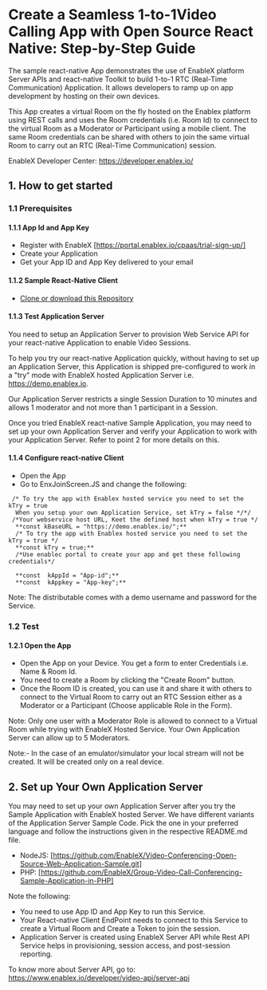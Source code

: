 # Create a Seamless 1-to-1Video Calling App with Open Source React Native: Step-by-Step Guide
The sample react-native App demonstrates the use of EnableX platform Server APIs and react-native Toolkit to build 1-to-1 RTC (Real-Time Communication) Application. It allows developers to ramp up on app development by hosting on their own devices.

This App creates a virtual Room on the fly hosted on the Enablex platform using REST calls and uses the Room credentials (i.e. Room Id) to connect to the virtual Room as a Moderator or Participant using a mobile client. The same Room credentials can be shared with others to join the same virtual Room to carry out an RTC (Real-Time Communication) session.

EnableX Developer Center: https://developer.enablex.io/

## 1. How to get started

### 1.1 Prerequisites

#### 1.1.1 App Id and App Key

* Register with EnableX [https://portal.enablex.io/cpaas/trial-sign-up/] 
* Create your Application
* Get your App ID and App Key delivered to your email

#### 1.1.2 Sample React-Native Client

* [Clone or download this Repository](https://github.com/EnableX/One-to-One-Video-Calling-Open-Source-React-Native-Application.git)

#### 1.1.3 Test Application Server

You need to setup an Application Server to provision Web Service API for your react-native Application to enable Video Sessions.

To help you try our react-native Application quickly, without having to set up an Application Server, this Application is shipped pre-configured to work in a "try" mode with EnableX hosted Application Server i.e. https://demo.enablex.io.

Our Application Server restricts a single Session Duration to 10 minutes and allows 1 moderator and not more than 1 participant in a Session.

Once you tried EnableX react-native Sample Application, you may need to set up your own  Application Server and verify your Application to work with your Application Server.  Refer to point 2 for more details on this.

#### 1.1.4 Configure react-native Client


* Open the App
* Go to EnxJoinScreen.JS and change the following:
``` 
 /* To try the app with Enablex hosted service you need to set the kTry = true 
  When you setup your own Application Service, set kTry = false */*/
 /*Your webservice host URL, Keet the defined host when kTry = true */
  **const kBaseURL = "https://demo.enablex.io/";**
  /* To try the app with Enablex hosted service you need to set the kTry = true */
  **const kTry = true;**
  /*Use enablec portal to create your app and get these following credentials*/

  **const  kAppId = "App-id";**
  **const  kAppkey = "App-key";**
 ```
Note: The distributable comes with a demo username and password for the Service. 

### 1.2 Test

#### 1.2.1 Open the App

* Open the App on your Device. You get a form to enter Credentials i.e. Name & Room Id.
* You need to create a Room by clicking the "Create Room" button.
* Once the Room ID is created, you can use it and share it with others to connect to the Virtual Room to carry out an RTC Session either as a Moderator or a Participant (Choose applicable Role in the Form).

Note: Only one user with a Moderator Role is allowed to connect to a Virtual Room while trying with EnableX Hosted Service. Your Own Application Server can allow up to 5 Moderators.

Note:- In the case of an emulator/simulator your local stream will not be created. It will be created only on a real device.

## 2. Set up Your Own Application Server

You may need to set up your own Application Server after you try the Sample Application with EnableX hosted Server. We have different variants of the Application Server Sample Code. Pick the one in your preferred language and follow the instructions given in the respective README.md file.

* NodeJS: [https://github.com/EnableX/Video-Conferencing-Open-Source-Web-Application-Sample.git]
* PHP: [https://github.com/EnableX/Group-Video-Call-Conferencing-Sample-Application-in-PHP]

Note the following:

* You need to use App ID and App Key to run this Service.
* Your React-native Client EndPoint needs to connect to this Service to create a Virtual Room and Create a Token to join the session.
* Application Server is created using EnableX Server API while Rest API Service helps in provisioning, session access, and post-session reporting.

To know more about Server API, go to:
https://www.enablex.io/developer/video-api/server-api
